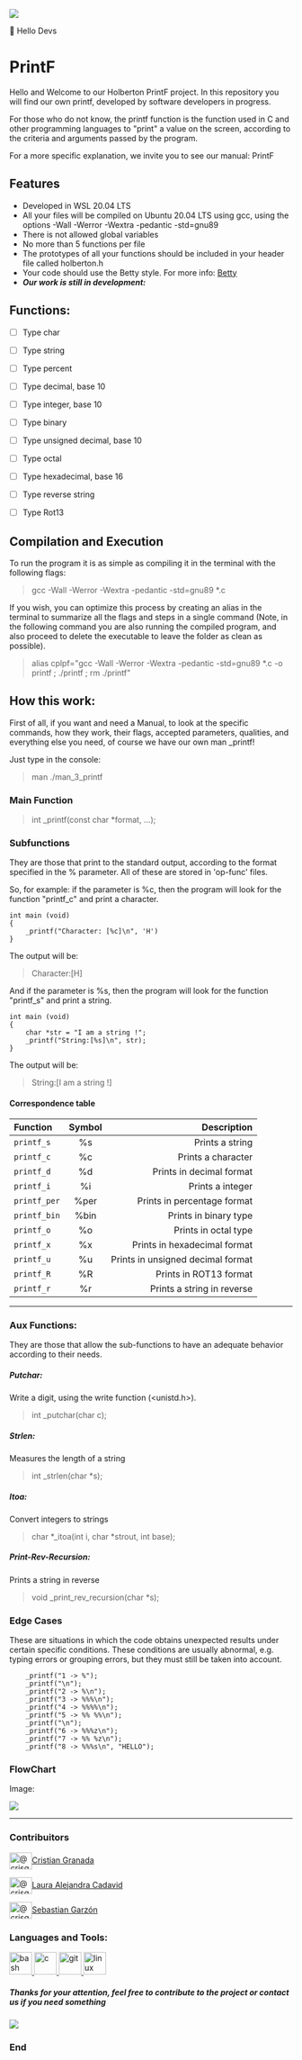 ![](https://github.com/Ele4327/printf/blob/main/img/Header.png)

👋 Hello Devs
# PrintF

Hello and Welcome to our Holberton PrintF project.
In this repository you will find our own printf, developed by software developers in progress.

For those who do not know, the printf function is the function used in C and other programming languages to "print" a value on the screen, according to the criteria and arguments passed by the program.

For a more specific explanation, we invite you to see our manual: PrintF

## Features

- Developed in  WSL  20.04 LTS
- All your files will be compiled on Ubuntu 20.04 LTS using gcc, using the options -Wall -Werror -Wextra -pedantic -std=gnu89
- There is not allowed global variables
- No more than 5 functions per file
- The prototypes of all your functions should be included in your header file called holberton.h
- Your code should use the Betty style. For more info: [Betty](https://github.com/holbertonschool/Betty)
- ___Our work is still in development:___

## Functions:

- [ ] Type char
- [ ] Type string
- [ ] Type percent
- [ ] Type decimal, base 10
- [ ] Type integer, base 10
- [ ] Type binary
- [ ] Type unsigned decimal, base 10
- [ ] Type octal
- [ ] Type hexadecimal, base 16
- [ ] Type reverse string
- [ ] Type Rot13


## Compilation and Execution
To run the program it is as simple as compiling it in the terminal with the following flags: 
> gcc -Wall -Werror -Wextra -pedantic -std=gnu89 *.c

If you wish, you can optimize this process by creating an alias in the terminal to summarize all the flags and steps in a single command (Note, in the following command you are also running the compiled program, and also proceed to delete the executable to leave the folder as clean as possible).

> alias cplpf="gcc -Wall -Werror -Wextra -pedantic -std=gnu89 *.c -o printf ; ./printf ; rm ./printf"

## How this work:

First of all, if you want and need a Manual, to look at the specific commands, how they work, their flags, accepted parameters, qualities, and everything else you need, of course we have our own man _printf!

Just type in the console:
> man ./man_3_printf

### Main Function
> int _printf(const char *format, ...);

### Subfunctions
They are those that print to the standard output, according to the format specified in the % parameter.
All of these are stored in 'op-func' files.

So, for example: if the parameter is %c, then the program will look for the function "printf_c" and print a character.
```
int main (void)
{
	_printf("Character: [%c]\n", 'H')
}
```
The output will be:
>Character:[H]

And if the parameter is %s, then the program will look for the function "printf_s" and print a string.
```
int main (void)
{
	char *str = "I am a string !";
	_printf("String:[%s]\n", str);
}
```

The output will be:
>String:[I am a string !]

#### Correspondence table

| Function  | Symbol  | Description |
| :------ |:--------------:| ---------------------:|
| `printf_s`      | %s | Prints a string |
| `printf_c`      | %c  |   Prints a character |
| `printf_d`   | %d   |   Prints in decimal format |
| `printf_i`      |%i  |   Prints a integer |
| `printf_per`      | %per |   Prints in percentage format |
| `printf_bin`     | %bin |   Prints in binary type |
| `printf_o`      | %o |   Prints in octal type |
| `printf_x`      | %x |   Prints in hexadecimal format |
| `printf_u`     | %u |   Prints in unsigned decimal format |
| `printf_R`     | %R |   Prints in ROT13 format |
| `printf_r`     | %r |   Prints a string in reverse |
                
----

### Aux Functions:
They are those that allow the sub-functions to have an adequate behavior according to their needs.
##### Putchar:
Write a digit, using the write function (<unistd.h>).
> int _putchar(char c);
##### Strlen:
Measures the length of a string
> int _strlen(char *s);
##### Itoa:
Convert integers to strings
> char *_itoa(int i, char *strout, int base);
##### Print-Rev-Recursion:
Prints a string in reverse
> void _print_rev_recursion(char *s);

### Edge Cases

These are situations in which the code obtains unexpected results under certain specific conditions.
These conditions are usually abnormal, e.g. typing errors or grouping errors, but they must still be taken into account.

```
    _printf("1 -> %");
    _printf("\n");
    _printf("2 -> %\n");
    _printf("3 -> %%%\n");
    _printf("4 -> %%%%\n");
    _printf("5 -> %% %%\n");
    _printf("\n");
    _printf("6 -> %%%z\n");
    _printf("7 -> %% %z\n");
    _printf("8 -> %%%s\n", "HELLO");
```

### FlowChart
Image:

![](https://github.com/Ele4327/printf/blob/main/img/flow_chart.png)
                
----

<h3 align="left">Contribuitors</h3>
<p align="left">
<a href="https://twitter.com/@crisgrvc" target="blank"><img align="center" src="https://raw.githubusercontent.com/rahuldkjain/github-profile-readme-generator/master/src/images/icons/Social/twitter.svg" alt="@crisgrvc" height="30" width="40" />Cristian Granada</a>
</p>
<p align="left">
<a href="https://twitter.com/@CanelitaCadavid" target="blank"><img align="center" src="https://raw.githubusercontent.com/rahuldkjain/github-profile-readme-generator/master/src/images/icons/Social/twitter.svg" alt="@crisgrvc" height="30" width="40" />Laura Alejandra Cadavid</a>
</p>
<p align="left">
<a href="https://twitter.com/@ele5438" target="blank"><img align="center" src="https://raw.githubusercontent.com/rahuldkjain/github-profile-readme-generator/master/src/images/icons/Social/twitter.svg" alt="@crisgrvc" height="30" width="40" />Sebastian Garzón</a>
</p>

<h3 align="left">Languages and Tools:</h3>
<p align="left"> <a href="https://www.gnu.org/software/bash/" target="_blank"> <img src="https://www.vectorlogo.zone/logos/gnu_bash/gnu_bash-icon.svg" alt="bash" width="40" height="40"/> </a> <a href="https://www.cprogramming.com/" target="_blank"> <img src="https://raw.githubusercontent.com/devicons/devicon/master/icons/c/c-original.svg" alt="c" width="40" height="40"/> </a> <a href="https://git-scm.com/" target="_blank"> <img src="https://www.vectorlogo.zone/logos/git-scm/git-scm-icon.svg" alt="git" width="40" height="40"/> </a> <a href="https://www.linux.org/" target="_blank"> <img src="https://raw.githubusercontent.com/devicons/devicon/master/icons/linux/linux-original.svg" alt="linux" width="40" height="40"/> </a> </p>


##### Thanks for your attention, feel free to contribute to the project or contact us if you need something

![](https://github.com/Ele4327/printf/blob/main/img/holb_logo.png)

### End

